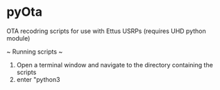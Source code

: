 # pyOta
OTA recodring scripts for use with Ettus USRPs (requires UHD python module)

~ Running scripts ~
1) Open a terminal window and navigate to the directory containing the scripts
2) enter "python3 <script name>.py [arguments]
    e.g., to record with center freq 6116kHz and name file "test.bin", enter: python3 rxContinuous.py -f 6116000 -n "test.bin"
    The saved file will be in the rxBins subdirectory. To transmit a specific file, that file must be in the txBins/ subdir. 
3) When finished, close the Tk window using the button. The transmission is then either ended or the file is saved. 

~ Scripts ~
txContinuous.py
rxContinuous.py

To view all script arguments, type "python3 <script name>.py --help"
Typically, only the carrier frequency [-f] and filename [-n] should be specified. Default values for other arguments are suitable. 
  
